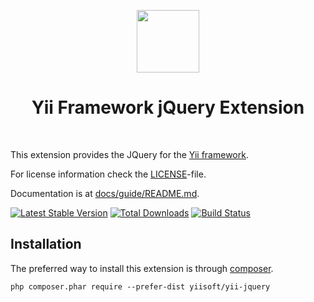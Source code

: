 <p align="center">
    <a href="https://github.com/yiisoft/yii-jquery" target="_blank">
        <img src="https://avatars0.githubusercontent.com/u/70142" height="100px">
    </a>
    <h1 align="center">Yii Framework jQuery Extension</h1>
    <br>
</p>

This extension provides the JQuery for the [Yii framework](http://www.yiiframework.com).

For license information check the [LICENSE](LICENSE.md)-file.

Documentation is at [docs/guide/README.md](docs/guide/README.md).

[![Latest Stable Version](https://poser.pugx.org/yiisoft/yii-jquery/v/stable.png)](https://packagist.org/packages/yiisoft/yii-jquery)
[![Total Downloads](https://poser.pugx.org/yiisoft/yii-jquery/downloads.png)](https://packagist.org/packages/yiisoft/yii-jquery)
[![Build Status](https://travis-ci.org/yiisoft/yii-jquery.svg?branch=master)](https://travis-ci.org/yiisoft/yii-jquery)


Installation
------------

The preferred way to install this extension is through [composer](http://getcomposer.org/download/).

```
php composer.phar require --prefer-dist yiisoft/yii-jquery
```

